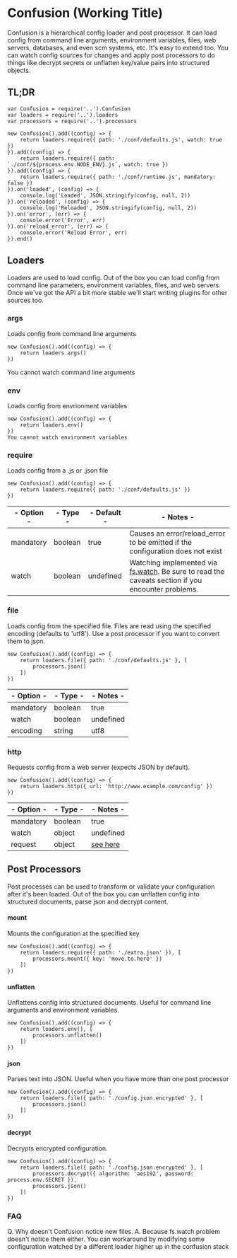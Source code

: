# Confusion (Working Title)

Confusion is a hierarchical config loader and post processor. It can load config from command line arguments, environment variables, files, web servers, databases, and even scm systems, etc. It's easy to extend too. You can watch config sources for changes and apply post processors to do things like decrypt secrets or unflatten key/value pairs into structured objects.

## TL;DR
```
var Confusion = require('..').Confusion
var loaders = require('..').loaders
var processors = require('..').processors

new Confusion().add((config) => {
    return loaders.require({ path: './conf/defaults.js', watch: true })
}).add((config) => {
    return loaders.require({ path: `./conf/${process.env.NODE_ENV}.js`, watch: true })
}).add((config) => {
    return loaders.require({ path: './conf/runtime.js', mandatory: false })
}).on('loaded', (config) => {
    console.log('Loaded', JSON.stringify(config, null, 2))
}).on('reloaded', (config) => {
    console.log('Reloaded', JSON.stringify(config, null, 2))
}).on('error', (err) => {
    console.error('Error', err)
}).on('reload_error', (err) => {
    console.error('Reload Error', err)
}).end()
```

## Loaders
Loaders are used to load config. Out of the box you can load config from command line parameters, environment variables, files, and web servers. Once we've got the API a bit more stable we'll start writing plugins for other sources too.

### args
Loads config from command line arguments
```
new Confusion().add((config) => {
    return loaders.args()
})
```
You cannot watch command line arguments

### env
Loads config from envrionment variables
```
new Confusion().add((config) => {
    return loaders.env()
})
You cannot watch environment variables
```

### require
Loads config from a .js or .json file
```
new Confusion().add((config) => {
    return loaders.require({ path: './conf/defaults.js' })
})
```
|- Option -|- Type -|- Default -|- Notes -|
|----------|--------|-----------|---------|
| mandatory | boolean | true      | Causes an error/reload_error to be emitted if the configuration does not exist |
| watch     | boolean | undefined | Watching implemented via [fs.watch](https://nodejs.org/api/fs.html#fs_fs_watch_filename_options_listener). Be sure to read the caveats section if you encounter problems. |

### file
Loads config from the specified file. Files are read using the specified encoding (defaults to 'utf8'). Use a post processor if you want to convert them to json.
```
new Confusion().add((config) => {
    return loaders.file({ path: './conf/defaults.js' }, [
        processors.json()
    ])
})
```
|- Option -|- Type -|- Notes -|
|----------|--------|---------|
| mandatory | boolean | true     | Causes an error/reload_error to be emitted if the configuration does not exist |
| watch     | boolean | undefined | Watching implemented via [fs.watch](https://nodejs.org/api/fs.html#fs_fs_watch_filename_options_listener). Be sure to read the caveats section if you encounter problems. |
| encoding  | string  | utf8      | Specified the file encoding


### http
Requests config from a web server (expects JSON by default).
```
new Confusion().add((config) => {
    return loaders.http({ url: 'http://www.example.com/config' })
})
```
|- Option -|- Type -|- Notes -|
|----------|--------|---------|
| mandatory | boolean | true       | Causes an error/reload_error to be emitted if the configuration does not exist |
| watch     | object  | undefined  | Watching is implemented by issuing HEAD requests and comparing the Etag and Last-Modified headers. |
| request   | object  | [see here](https://www.github.com/guidesmiths/confusion/tree/master/lib/loaders/http.js#13) | options that will be passed to [the underlying http client](https://github.com/request/request).

## Post Processors
Post processes can be used to transform or validate your configuration after it's been loaded. Out of the box you can unflatten config into structured documents,
parse json and decrypt content.

#### mount
Mounts the configuration at the specified key
```
new Confusion().add((config) => {
    return loaders.require({ path: './extra.json' }), [
        processors.mount({ key: 'move.to.here' })
    ])
})
```

#### unflatten
Unflattens config into structured documents. Useful for command line arguments and environment variables.
```
new Confusion().add((config) => {
    return loaders.env(), [
        processors.unflatten()
    ])
})
```

#### json
Parses text into JSON. Useful when you have more than one post processor
```
new Confusion().add((config) => {
    return loaders.file({ path: './config.json.encrypted' }, [
        processors.json()
    ])
})
```

#### decrypt
Decrypts encrypted configuration.
```
new Confusion().add((config) => {
    return loaders.file({ path: './config.json.encrypted' }, [
        processors.decrypt({ algorithm: 'aes192', password: process.env.SECRET }),
        processors.json()
    ])
})
```

### FAQ
Q. Why doesn't Confusion notice new files.
A. Because fs.watch problem doesn't notice them either. You can workaround by modifying some configuration watched by a different loader higher up in the confusion stack

